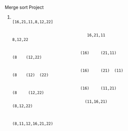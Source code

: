 Merge sort Project 


   1)                                                         [16,21,11,8,12,22] 
                                              
                                              
                                           16,21,11                                 8,12,22
                                        
                                           
                                        (16)     (21,11)                              (8    (12,22)
                                        
                                        
                                        (16)     (21)  (11)                             (8    (12)  (22)
                                         
                                        
                                        (16)     (11,21)                               (8     (12,22)
                                        
                                          (11,16,21)                                      (8,12,22)
                                          
                                                             
                                                              (8,11,12,16,21,22)
